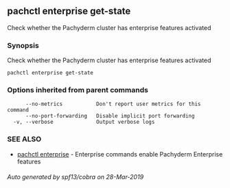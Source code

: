 ## pachctl enterprise get-state

Check whether the Pachyderm cluster has enterprise features activated

### Synopsis


Check whether the Pachyderm cluster has enterprise features activated

```
pachctl enterprise get-state
```

### Options inherited from parent commands

```
      --no-metrics           Don't report user metrics for this command
      --no-port-forwarding   Disable implicit port forwarding
  -v, --verbose              Output verbose logs
```

### SEE ALSO
* [pachctl enterprise](pachctl_enterprise.md)	 - Enterprise commands enable Pachyderm Enterprise features

###### Auto generated by spf13/cobra on 28-Mar-2019
